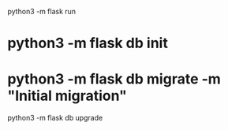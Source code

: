 python3 -m flask run 

# python3 -m flask db init  

# python3 -m flask db migrate -m "Initial migration"

python3 -m flask db upgrade
  